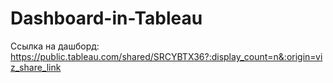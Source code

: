 # Dashboard-in-Tableau

Ссылка на дашборд: https://public.tableau.com/shared/SRCYBTX36?:display_count=n&:origin=viz_share_link
